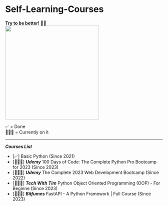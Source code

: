 ﻿# Self-Learning-Courses

<b>Try to be better! 🧗‍♂️</b><br>
<img src = "https://media.tenor.com/onACeTOyiG0AAAAC/wall-climbing-jump.gif" width = "300px">

 ✅ = Done<br>
 🏃🏻‍♂️ = Currently on it
 <hr>
 
 ***Courses List***
- [✅] Basic Python (Since 2021)
- [🏃🏻‍♂️] ***Udemy*** 100 Days of Code: The Complete Python Pro Bootcamp for 2023 (Since 2023)
- [🏃🏻‍♂️] ***Udemy*** The Complete 2023 Web Development Bootcamp (Since 2022)
- [🏃🏻‍♂️] ***Tech With Tim*** Python Object Oriented Programming (OOP) - For Beginne (Since 2023)
- [🏃🏻‍♂️] ***Bitfumes*** FastAPI - A Python Framework | Full Course (Since 2023)